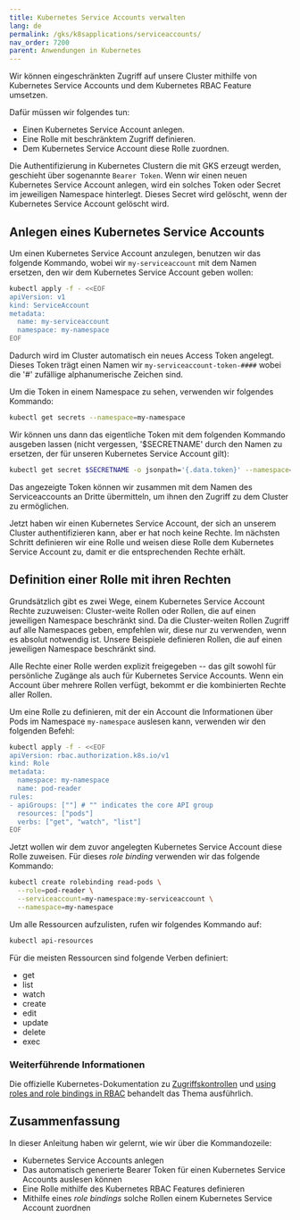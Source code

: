 ```yaml
---
title: Kubernetes Service Accounts verwalten
lang: de
permalink: /gks/k8sapplications/serviceaccounts/
nav_order: 7200
parent: Anwendungen in Kubernetes
---
```

<!-- LTeX:  language=de-DE -->

Wir können eingeschränkten Zugriff auf unsere Cluster mithilfe von Kubernetes
Service Accounts und dem Kubernetes RBAC Feature umsetzen.

Dafür müssen wir folgendes tun:

- Einen Kubernetes Service Account anlegen.
- Eine Rolle mit beschränktem Zugriff definieren.
- Dem Kubernetes Service Account diese Rolle zuordnen.

Die Authentifizierung in Kubernetes Clustern die mit GKS erzeugt werden,
geschieht über sogenannte `Bearer Token`. Wenn wir einen neuen Kubernetes
Service Account anlegen, wird ein solches Token oder Secret im jeweiligen
Namespace hinterlegt. Dieses Secret wird gelöscht, wenn der Kubernetes
Service Account gelöscht wird.

## Anlegen eines Kubernetes Service Accounts

Um einen Kubernetes Service Account anzulegen, benutzen wir das folgende
Kommando, wobei wir `my-serviceaccount` mit dem Namen ersetzen, den wir dem
Kubernetes Service Account geben wollen:

```bash
kubectl apply -f - <<EOF
apiVersion: v1
kind: ServiceAccount
metadata:
  name: my-serviceaccount
  namespace: my-namespace
EOF
```

Dadurch wird im Cluster automatisch ein neues Access Token angelegt. Dieses
Token trägt einen Namen wir `my-serviceaccount-token-####` wobei die '#'
zufällige alphanumerische Zeichen sind.

Um die Token in einem Namespace zu sehen, verwenden wir folgendes Kommando:

```bash
kubectl get secrets --namespace=my-namespace
```

Wir können uns dann das eigentliche Token mit dem folgenden Kommando ausgeben
lassen (nicht vergessen, '$SECRETNAME' durch den Namen zu ersetzen, der für
unseren Kubernetes Service Account gilt):

```bash
kubectl get secret $SECRETNAME -o jsonpath='{.data.token}' --namespace=my-namespace
```

Das angezeigte Token können wir zusammen mit dem Namen des Serviceaccounts an
Dritte übermitteln, um ihnen den Zugriff zu dem Cluster zu ermöglichen.

Jetzt haben wir einen Kubernetes Service Account, der sich an unserem Cluster
authentifizieren kann, aber er hat noch keine Rechte. Im nächsten Schritt
definieren wir eine Rolle und weisen diese Rolle dem Kubernetes Service
Account zu, damit er die entsprechenden Rechte erhält.

## Definition einer Rolle mit ihren Rechten

Grundsätzlich gibt es zwei Wege, einem Kubernetes Service Account Rechte zuzuweisen:
Cluster-weite Rollen oder Rollen, die auf einen jeweiligen Namespace beschränkt sind.
Da die Cluster-weiten Rollen Zugriff auf alle Namespaces geben, empfehlen wir, diese
nur zu verwenden, wenn es absolut notwendig ist. Unsere Beispiele definieren Rollen,
die auf einen jeweiligen Namespace beschränkt sind.

Alle Rechte einer Rolle werden explizit freigegeben -- das gilt sowohl für persönliche
Zugänge als auch für Kubernetes Service Accounts. Wenn ein Account über mehrere Rollen
verfügt, bekommt er die kombinierten Rechte aller Rollen.

Um eine Rolle zu definieren, mit der ein Account die Informationen über Pods im
Namespace `my-namespace` auslesen kann, verwenden wir den folgenden Befehl:

```bash
kubectl apply -f - <<EOF
apiVersion: rbac.authorization.k8s.io/v1
kind: Role
metadata:
  namespace: my-namespace
  name: pod-reader
rules:
- apiGroups: [""] # "" indicates the core API group
  resources: ["pods"]
  verbs: ["get", "watch", "list"]
EOF
```

Jetzt wollen wir dem zuvor angelegten Kubernetes Service Account diese Rolle
zuweisen. Für dieses _role binding_ verwenden wir das folgende Kommando:

```bash
kubectl create rolebinding read-pods \
  --role=pod-reader \
  --serviceaccount=my-namespace:my-serviceaccount \
  --namespace=my-namespace
```

Um alle Ressourcen aufzulisten, rufen wir folgendes Kommando auf:

```bash
kubectl api-resources
```

Für die meisten Ressourcen sind folgende Verben definiert:

- get
- list
- watch
- create
- edit
- update
- delete
- exec

### Weiterführende Informationen

Die offizielle Kubernetes-Dokumentation zu [Zugriffskontrollen](https://kubernetes.io/docs/reference/access-authn-authz/controlling-access/) und [using roles and role bindings in RBAC](https://kubernetes.io/docs/reference/access-authn-authz/rbac/)
behandelt das Thema ausführlich.

## Zusammenfassung

In dieser Anleitung haben wir gelernt, wie wir über die Kommandozeile:

- Kubernetes Service Accounts anlegen
- Das automatisch generierte Bearer Token für einen Kubernetes Service Accounts auslesen können
- Eine Rolle mithilfe des Kubernetes RBAC Features definieren
- Mithilfe eines _role bindings_ solche Rollen einem Kubernetes Service Account zuordnen
